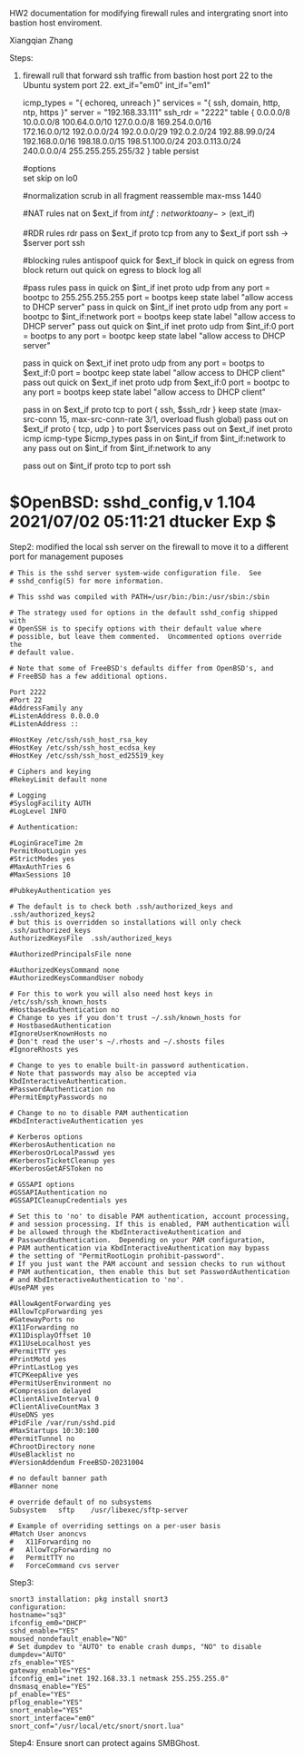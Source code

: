 HW2 documentation for modifying firewall rules and intergrating snort into bastion host enviroment.

Xiangqian Zhang

Steps:
1. firewall rull that forward ssh traffic from bastion host port 22 to the Ubuntu system port 22. 
	ext_if="em0"
	int_if="em1"

	icmp_types = "{ echoreq, unreach }"	
	services = "{ ssh, domain, http, ntp, https }"
	server = "192.168.33.111"
	ssh_rdr = "2222"
	table <rfc6890> { 0.0.0.0/8 10.0.0.0/8 100.64.0.0/10 127.0.0.0/8 169.254.0.0/16          \
                  172.16.0.0/12 192.0.0.0/24 192.0.0.0/29 192.0.2.0/24 192.88.99.0/24    \
                  192.168.0.0/16 198.18.0.0/15 198.51.100.0/24 203.0.113.0/24            \
                  240.0.0.0/4 255.255.255.255/32 }
	table <bruteforce> persist


	#options                                                                                                                         
	set skip on lo0

	#normalization
	scrub in all fragment reassemble max-mss 1440

	#NAT rules
	nat on $ext_if from $int_if:network to any -> ($ext_if)

	#RDR rules
	rdr pass on $ext_if proto tcp from any to $ext_if port ssh -> $server port ssh

	#blocking rules
	antispoof quick for $ext_if
	block in quick on egress from <rfc6890>
	block return out quick on egress to <rfc6890>
	block log all

	#pass rules
	pass in quick on $int_if inet proto udp from any port = bootpc to 255.255.255.255 port = bootps keep state label "allow access to DHCP server"
	pass in quick on $int_if inet proto udp from any port = bootpc to $int_if:network port = bootps keep state label "allow access to DHCP server"
	pass out quick on $int_if inet proto udp from $int_if:0 port = bootps to any port = bootpc keep state label "allow access to DHCP server"

	pass in quick on $ext_if inet proto udp from any port = bootps to $ext_if:0 port = bootpc keep state label "allow access to DHCP client"
	pass out quick on $ext_if inet proto udp from $ext_if:0 port = bootpc to any port = bootps keep state label "allow access to DHCP client"

	pass in on $ext_if proto tcp to port { ssh, $ssh_rdr } keep state (max-src-conn 15, max-src-conn-rate 3/1, overload <bruteforce> flush global)
	pass out on $ext_if proto { tcp, udp } to port $services
	pass out on $ext_if inet proto icmp icmp-type $icmp_types
	pass in on $int_if from $int_if:network to any
	pass out on $int_if from $int_if:network to any

	pass out on $int_if proto tcp to port ssh

#	$OpenBSD: sshd_config,v 1.104 2021/07/02 05:11:21 dtucker Exp $

Step2: modified the local ssh server on the firewall to move it to a different port for management puposes
 
	# This is the sshd server system-wide configuration file.  See
	# sshd_config(5) for more information.

	# This sshd was compiled with PATH=/usr/bin:/bin:/usr/sbin:/sbin

	# The strategy used for options in the default sshd_config shipped with
	# OpenSSH is to specify options with their default value where
	# possible, but leave them commented.  Uncommented options override the
	# default value.

	# Note that some of FreeBSD's defaults differ from OpenBSD's, and
	# FreeBSD has a few additional options.

	Port 2222
	#Port 22
	#AddressFamily any
	#ListenAddress 0.0.0.0
	#ListenAddress ::

	#HostKey /etc/ssh/ssh_host_rsa_key
	#HostKey /etc/ssh/ssh_host_ecdsa_key
	#HostKey /etc/ssh/ssh_host_ed25519_key

	# Ciphers and keying	
	#RekeyLimit default none

	# Logging
	#SyslogFacility AUTH
	#LogLevel INFO

	# Authentication:

	#LoginGraceTime 2m
	PermitRootLogin yes
	#StrictModes yes
	#MaxAuthTries 6
	#MaxSessions 10

	#PubkeyAuthentication yes

	# The default is to check both .ssh/authorized_keys and .ssh/authorized_keys2
	# but this is overridden so installations will only check .ssh/authorized_keys
	AuthorizedKeysFile	.ssh/authorized_keys

	#AuthorizedPrincipalsFile none
	
	#AuthorizedKeysCommand none
	#AuthorizedKeysCommandUser nobody

	# For this to work you will also need host keys in /etc/ssh/ssh_known_hosts
	#HostbasedAuthentication no
	# Change to yes if you don't trust ~/.ssh/known_hosts for
	# HostbasedAuthentication
	#IgnoreUserKnownHosts no
	# Don't read the user's ~/.rhosts and ~/.shosts files
	#IgnoreRhosts yes

	# Change to yes to enable built-in password authentication.
	# Note that passwords may also be accepted via KbdInteractiveAuthentication.
	#PasswordAuthentication no
	#PermitEmptyPasswords no

	# Change to no to disable PAM authentication
	#KbdInteractiveAuthentication yes

	# Kerberos options
	#KerberosAuthentication no
	#KerberosOrLocalPasswd yes
	#KerberosTicketCleanup yes
	#KerberosGetAFSToken no

	# GSSAPI options
	#GSSAPIAuthentication no
	#GSSAPICleanupCredentials yes

	# Set this to 'no' to disable PAM authentication, account processing,
	# and session processing. If this is enabled, PAM authentication will
	# be allowed through the KbdInteractiveAuthentication and
	# PasswordAuthentication.  Depending on your PAM configuration,
	# PAM authentication via KbdInteractiveAuthentication may bypass
	# the setting of "PermitRootLogin prohibit-password".
	# If you just want the PAM account and session checks to run without
	# PAM authentication, then enable this but set PasswordAuthentication
	# and KbdInteractiveAuthentication to 'no'.
	#UsePAM yes

	#AllowAgentForwarding yes
	#AllowTcpForwarding yes
	#GatewayPorts no
	#X11Forwarding no
	#X11DisplayOffset 10
	#X11UseLocalhost yes
	#PermitTTY yes
	#PrintMotd yes
	#PrintLastLog yes
	#TCPKeepAlive yes
	#PermitUserEnvironment no
	#Compression delayed
	#ClientAliveInterval 0
	#ClientAliveCountMax 3
	#UseDNS yes
	#PidFile /var/run/sshd.pid
	#MaxStartups 10:30:100
	#PermitTunnel no
	#ChrootDirectory none
	#UseBlacklist no
	#VersionAddendum FreeBSD-20231004

	# no default banner path
	#Banner none

	# override default of no subsystems
	Subsystem	sftp	/usr/libexec/sftp-server

	# Example of overriding settings on a per-user basis
	#Match User anoncvs
	#	X11Forwarding no
	#	AllowTcpForwarding no
	#	PermitTTY no
	#	ForceCommand cvs server


Step3:

	snort3 installation: pkg install snort3
	configuration: 	
	hostname="sq3"
	ifconfig_em0="DHCP"
	sshd_enable="YES"
	moused_nondefault_enable="NO"
	# Set dumpdev to "AUTO" to enable crash dumps, "NO" to disable
	dumpdev="AUTO"
	zfs_enable="YES"
	gateway_enable="YES"
	ifconfig_em1="inet 192.168.33.1 netmask 255.255.255.0"
	dnsmasq_enable="YES"
	pf_enable="YES"
	pflog_enable="YES"
	snort_enable="YES"
	snort_interface="em0"
	snort_conf="/usr/local/etc/snort/snort.lua"

Step4: Ensure snort can protect agains SMBGhost.
	
		

	
